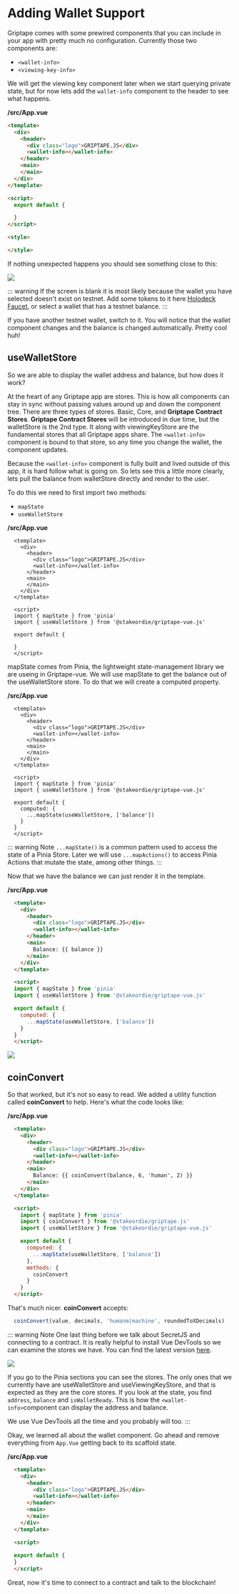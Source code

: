 # Adding Wallet Support

Griptape comes with some prewired components that you can include in your app with pretty much no configuration. Currently those two components are:

- `<wallet-info>`
- `<viewing-key-info>`

We will get the viewing key component later when we start querying private state, but for now lets add the `wallet-info` component to the header to see what happens.

**/src/App.vue**
```html {2-9}
<template>
  <div>
    <header>
      <div class="logo">GRIPTAPE.JS</div>
      <wallet-info></wallet-info>
    </header>
    <main>
    </main>
  </div>
</template>

<script>
  export default {

  }
</script>

<style>

</style>
```

If nothing unexpected happens you should see something close to this:

![](/tutorial/wallet-support/wallet-component.png)

::: warning
If the screen is blank it is most likely because the wallet you have selected doesn't exist on testnet. Add some tokens to it here [Holodeck Faucet](https://faucet.secrettestnet.io/), or select a wallet that has a testnet balance.
:::

If you have another testnet wallet, switch to it. You will notice that the wallet component changes and the balance is changed automatically. Pretty cool huh!

## useWalletStore

So we are able to display the wallet address and balance, but how does it work?

At the heart of any Griptape app are stores. This is how all components can stay in sync without passing values around up and down the component tree. There are three types of stores. Basic, Core, and **Griptape Contract Stores**. **Griptape Contract Stores** will be introduced in due time, but the walletStore is the 2nd type. It along with viewingKeyStore are the fundamental stores that all Griptape apps share. The `<wallet-info>` component is bound to that store, so any time you change the wallet, the component updates.

Because the `<wallet-info>` component is fully built and lived outside of this app, it is hard follow what is going on. So lets see this a little more clearly, lets pull the balance from walletStore directly and render to the user.

To do this we need to first import two methods:
- `mapState`
- `useWalletStore`

**/src/App.vue**
```html{13-14}
  <template>
    <div>
      <header>
        <div class="logo">GRIPTAPE.JS</div>
        <wallet-info></wallet-info>
      </header>
      <main>
      </main>
    </div>
  </template>

  <script>
  import { mapState } from 'pinia'
  import { useWalletStore } from '@stakeordie/griptape-vue.js'

  export default {
    
  }
  </script>
```

mapState comes from Pinia, the lightweight state-management library we are useing in Griptape-vue. We will use mapState to get the balance out of the useWalletStore store. To do that we will create a computed property.


**/src/App.vue**
```html{17-19}
  <template>
    <div>
      <header>
        <div class="logo">GRIPTAPE.JS</div>
        <wallet-info></wallet-info>
      </header>
      <main>
      </main>
    </div>
  </template>

  <script>
  import { mapState } from 'pinia'
  import { useWalletStore } from '@stakeordie/griptape-vue.js'

  export default {
    computed: {
      ...mapState(useWalletStore, ['balance'])
    }
  }
  </script>
```

::: warning Note
`...mapState()` is a common pattern used to access the state of a Pinia Store. Later we will use `...mapActions()` to access Pinia Actions that mutate the state, among other things.
:::

Now that we have the balance we can just render it in the template.

**/src/App.vue**
```html {8}
  <template>
    <div>
      <header>
        <div class="logo">GRIPTAPE.JS</div>
        <wallet-info></wallet-info>
      </header>
      <main>
        Balance: {{ balance }}
      </main>
    </div>
  </template>

  <script>
  import { mapState } from 'pinia'
  import { useWalletStore } from '@stakeordie/griptape-vue.js'

  export default {
    computed: {
      ...mapState(useWalletStore, ['balance'])
    }
  }
  </script>
```

![](/tutorial/wallet-support/balance-machine.png)

## coinConvert

So that worked, but it's not so easy to read. We added a utility function called **coinConvert** to help. Here's what the code looks like:

**/src/App.vue**
```html {8,15,22-24}
  <template>
    <div>
      <header>
        <div class="logo">GRIPTAPE.JS</div>
        <wallet-info></wallet-info>
      </header>
      <main>
        Balance: {{ coinConvert(balance, 6, 'human', 2) }}
      </main>
    </div>
  </template>

  <script>
    import { mapState } from 'pinia'
    import { coinConvert } from '@stakeordie/griptape.js'
    import { useWalletStore } from '@stakeordie/griptape-vue.js'

    export default {
      computed: {
        ...mapState(useWalletStore, ['balance'])
      },
      methods: {
        coinConvert
      }
    }
  </script>
```

That's much nicer. **coinConvert** accepts:
```javascript
  coinConvert(value, decimals, 'humanm|machine', roundedToXDecimals)
```

::: warning Note
One last thing before we talk about SecretJS and connecting to a contract. It is really helpful to install Vue DevTools so we can examine the stores we have. You can find the latest version [here](https://chrome.google.com/webstore/detail/vuejs-devtools/ljjemllljcmogpfapbkkighbhhppjdbg?hl=en).

![](/tutorial/wallet-support/vue-devtools.png)

If you go to the Pinia sections you can see the stores. The only ones that we currently have are useWalletStore and useViewingKeyStore, and that is expected as they are the core stores. If you look at the state, you find `address`, `balance` and `isWalletReady`. This is how the `<wallet-info>`component can display the address and balance.

We use Vue DevTools all the time and you probably will too. 
:::

Okay, we learned all about the wallet component. Go ahead and remove everything from `App.Vue` getting back to its scaffold state.


**/src/App.vue**
```html
  <template>
    <div>
      <header>
        <div class="logo">GRIPTAPE.JS</div>
        <wallet-info></wallet-info>
      </header>
      <main>
      </main>
    </div>
  </template>

  <script>
  
  export default {
  }
  </script>
```

Great, now it's time to connect to a contract and talk to the blockchain!